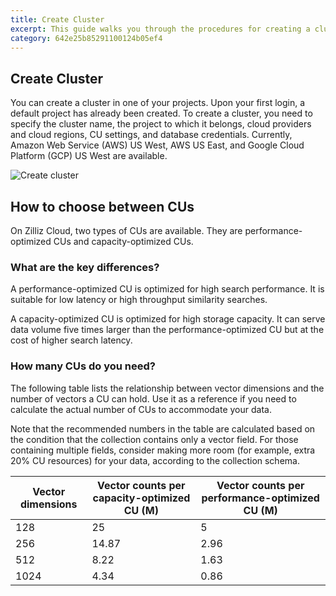 ```yaml
---
title: Create Cluster
excerpt: This guide walks you through the procedures for creating a cluster on Zilliz Cloud, as well as the principles for choosing the appropriate CU type and determining the total number of CUs needed.
category: 642e25b85291100124b05ef4
---
```


## Create Cluster

You can create a cluster in one of your projects. Upon your first login, a default project has already been created. To create a cluster, you need to specify the cluster name, the project to which it belongs, cloud providers and cloud regions, CU settings, and database credentials. Currently, Amazon Web Service (AWS) US West, AWS US East, and Google Cloud Platform (GCP) US West are available. 

![Create cluster](https://assets.zilliz.com/zillizCloudDocAssets/create_the_first_database.png)

## How to choose between CUs
 
On Zilliz Cloud, two types of CUs are available. They are performance-optimized CUs and capacity-optimized CUs.

### What are the key differences?

A performance-optimized CU is optimized for high search performance. It is suitable for low latency or high throughput similarity searches.

A capacity-optimized CU is optimized for high storage capacity. It can serve data volume five times larger than the performance-optimized CU but at the cost of higher search latency.

### How many CUs do you need?

The following table lists the relationship between vector dimensions and the number of vectors a CU can hold. Use it as a reference if you need to calculate the actual number of CUs to accommodate your data.

Note that the recommended numbers in the table are calculated based on the condition that the collection contains only a vector field. For those containing multiple fields, consider making more room (for example, extra 20% CU resources) for your data, according to the collection schema.

| Vector dimensions | Vector counts per capacity-optimized CU (M) | Vector counts per performance-optimized CU (M) |
|-------------------|---------------------------------------------|------------------------------------------------|
| 128               | 25                                          | 5                                              |
| 256               | 14.87                                       | 2.96                                           |
| 512               | 8.22                                        | 1.63                                           |
| 1024              | 4.34                                        | 0.86                                           |
